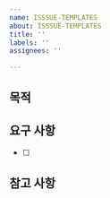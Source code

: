 ```yaml
---
name: ISSSUE-TEMPLATES
about: ISSSUE-TEMPLATES
title: ''
labels: ''
assignees: ''

---
```


## 목적
> 

## 요구 사항
- [ ] 

## 참고 사항
